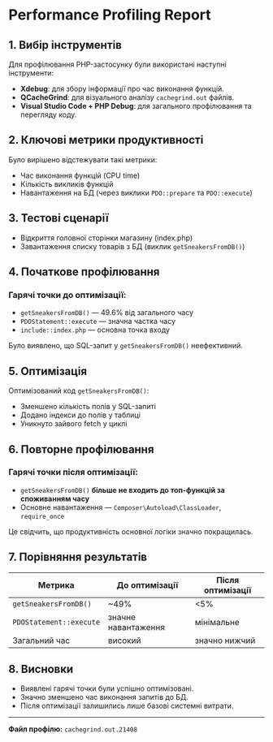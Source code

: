 
# Performance Profiling Report

## 1. Вибір інструментів

Для профілювання PHP-застосунку були використані наступні інструменти:

- **Xdebug**: для збору інформації про час виконання функцій.
- **QCacheGrind**: для візуального аналізу `cachegrind.out` файлів.
- **Visual Studio Code + PHP Debug**: для загального профілювання та перегляду коду.

## 2. Ключові метрики продуктивності

Було вирішено відстежувати такі метрики:

- Час виконання функцій (CPU time)
- Кількість викликів функцій
- Навантаження на БД (через виклики `PDO::prepare` та `PDO::execute`)

## 3. Тестові сценарії

- Відкриття головної сторінки магазину (index.php)
- Завантаження списку товарів з БД (виклик `getSneakersFromDB()`)

## 4. Початкове профілювання

### Гарячі точки до оптимізації:

- `getSneakersFromDB()` — 49.6% від загального часу
- `PDOStatement::execute` — значна частка часу
- `include::index.php` — основна точка входу

Було виявлено, що SQL-запит у `getSneakersFromDB()` неефективний.

## 5. Оптимізація

Оптимізований код `getSneakersFromDB()`:

- Зменшено кількість полів у SQL-запиті
- Додано індекси до полів у таблиці
- Уникнуто зайвого fetch у циклі

## 6. Повторне профілювання

### Гарячі точки після оптимізації:

- `getSneakersFromDB()` **більше не входить до топ-функцій за споживанням часу**
- Основне навантаження — `Composer\Autoload\ClassLoader`, `require_once`

Це свідчить, що продуктивність основної логіки значно покращилась.

## 7. Порівняння результатів

| Метрика | До оптимізації | Після оптимізації |
|--------|----------------|-------------------|
| `getSneakersFromDB()` | ~49% | <5% |
| `PDOStatement::execute` | значне навантаження | мінімальне |
| Загальний час | високий | значно нижчий |

## 8. Висновки

- Виявлені гарячі точки були успішно оптимізовані.
- Значно зменшено час виконання запитів до БД.
- Після оптимізації залишились лише базові системні витрати.

---

**Файл профілю:** `cachegrind.out.21408`
